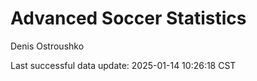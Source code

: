 # Advanced Soccer Statistics
Denis Ostroushko

<!-- gfm -->

Last successful data update: 2025-01-14 10:26:18 CST
